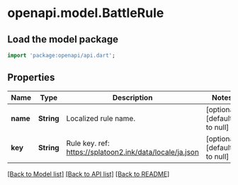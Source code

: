 # openapi.model.BattleRule

## Load the model package
```dart
import 'package:openapi/api.dart';
```

## Properties
Name | Type | Description | Notes
------------ | ------------- | ------------- | -------------
**name** | **String** | Localized rule name. | [optional] [default to null]
**key** | **String** | Rule key. ref: https://splatoon2.ink/data/locale/ja.json | [optional] [default to null]

[[Back to Model list]](../README.md#documentation-for-models) [[Back to API list]](../README.md#documentation-for-api-endpoints) [[Back to README]](../README.md)


